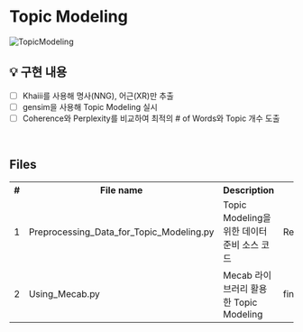 # Topic Modeling
 

![TopicModeling](https://user-images.githubusercontent.com/51108153/95821072-3ad72100-0d64-11eb-8c81-b433a837ed2f.JPG)

## 💡 구현 내용

* [ ] Khaiii를 사용해 명사(NNG), 어근(XR)만 추출
* [ ] gensim을 사용해 Topic Modeling 실시
* [ ] Coherence와 Perplexity를 비교하여 최적의 # of Words와 Topic 개수 도출

<br>

## Files

<table>
<tr><th>#</th><th>File name</th><th>Description</th><th>Input</th><th>Output</th></tr>
<tr><td>1</td><td>Preprocessing_Data_for_Topic_Modeling.py</td><td>Topic Modeling을 위한 데이터 준비 소스 코드</td><td>Real_Review.csv</td><td>final_data.csv</td></tr>
<tr><td>2</td><td>Using_Mecab.py</td><td>Mecab 라이브러리 활용한 Topic Modeling</td><td>final_data.csv</td><td>X</td></tr>
</table>
